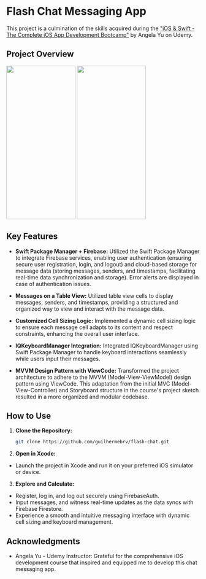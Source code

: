 # Flash Chat Messaging App

This project is a culmination of the skills acquired during the ["iOS & Swift - The Complete iOS App Development Bootcamp"](https://www.udemy.com/course/ios-13-app-development-bootcamp) by Angela Yu on Udemy.

## Project Overview

<img src="https://github.com/guilhermebrv/flash-chat/assets/104163003/d260c94e-37f2-4169-bd74-eaef6c5ad37a" width="180" height="400" />
<img src="https://github.com/guilhermebrv/flash-chat/assets/104163003/0c517b43-d15f-4c34-a52d-9420739c79ca" width="180" height="400" />

## Key Features

- **Swift Package Manager + Firebase:** Utilized the Swift Package Manager to integrate Firebase services, enabling user authentication (ensuring secure user registration, login, and logout) and cloud-based storage for message data (storing messages, senders, and timestamps, facilitating real-time data synchronization and storage). Error alerts are displayed in case of authentication issues.

- **Messages on a Table View:** Utilized table view cells to display messages, senders, and timestamps, providing a structured and organized way to view and interact with the message data.

- **Customized Cell Sizing Logic:** Implemented a dynamic cell sizing logic to ensure each message cell adapts to its content and respect constraints, enhancing the overall user interface.

- **IQKeyboardManager Integration:** Integrated IQKeyboardManager using Swift Package Manager to handle keyboard interactions seamlessly while users input their messages.

- **MVVM Design Pattern with ViewCode:** Transformed the project architecture to adhere to the MVVM (Model-View-ViewModel) design pattern using ViewCode. This adaptation from the initial MVC (Model-View-Controller) and Storyboard structure in the course's project sketch resulted in a more organized and modular codebase.

## How to Use

1. **Clone the Repository:**
   ```bash
   git clone https://github.com/guilhermebrv/flash-chat.git

2. **Open in Xcode:**
- Launch the project in Xcode and run it on your preferred iOS simulator or device.

3. **Explore and Calculate:**
- Register, log in, and log out securely using FirebaseAuth.
- Input messages, and witness real-time updates as the data syncs with Firebase Firestore.
- Experience a smooth and intuitive messaging interface with dynamic cell sizing and keyboard management.

## Acknowledgments
- Angela Yu - Udemy Instructor: Grateful for the comprehensive iOS development course that inspired and equipped me to develop this chat messaging app.

